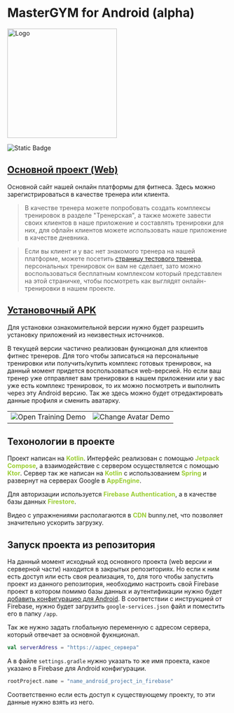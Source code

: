 

# MasterGYM for Android (alpha)

<picture>
  <img width="250px" alt="Logo" src="https://mastergym.online/MasterGYMIcon512.png">
</picture>

![Static Badge](https://img.shields.io/badge/made_by-Ragefalcon-orange)


<h2><a  href="https://mastergym.online">Основной проект (Web)</a></h2>
Основной сайт нашей онлайн платформы для фитнеса. Здесь можно 
зарегистрироваться в качестве тренера или клиента. 

> В качестве тренера 
можете попробовать создать комплексы тренировок в разделе "Тренерская", 
а также можете завести своих клиентов в наше приложение и составлять тренировки 
для них, для офлайн клиентов можете использовать наше приложение 
в качестве дневника. 

>Если вы клиент и у вас нет знакомого тренера на нашей платформе, можете 
посетить <a  href="https://mastergym.online?idt=VxtfjIX8S8Q1SLsG49c2"> страницу тестового тренера</a>, персональных тренировок 
он вам не сделает, зато можно воспользоваться бесплатным комплексом который 
представлен на этой страничке, чтобы посмотреть как выглядят 
онлайн-тренировки в нашем проекте.

<h2><a  href="https://FitConstructorImg.b-cdn.net/other/File%20for%20download/MasterGYM.apk" download>
Установочный APK
</a></h2>
Для установки ознакомительной версии нужно будет разрешить установку приложений из
неизвестных источников. 

В текущей версии частично реализован функционал для клиентов фитнес тренеров.
Для того чтобы записаться на персональные тренировки или получить/купить 
комплекс готовых тренировок, на данный момент придется воспользоваться web-версией. 
Но если ваш тренер уже отправляет вам тренировки в нашем приложении или у вас уже есть комплекс тренировок, то их можно
посмотреть и выполнить через эту Android версию. Так же здесь можно будет
отредактировать данные профиля и сменить аватарку.

<table>
  <tr>
    <td>
      <img src="https://FitConstructorImg.b-cdn.net/other/open_training_demo.gif" alt="Open Training Demo">
    </td>
    <td>
      <img src="https://FitConstructorImg.b-cdn.net/other/change_avatar_demo.gif" alt="Change Avatar Demo">
    </td>
  </tr>
</table>

## Техонологии в проекте

Проект написан на <b style="color: yellowgreen" >Kotlin</b>. Интерфейс реализован с помощью 
<b style="color: yellowgreen" >Jetpack Compose</b>, 
а взаимодействие с сервером осуществляется с помощью <b style="color: yellowgreen" >Ktor</b>.
Сервер так же написан на <b style="color: yellowgreen" >Kotlin</b> 
с использованием <b style="color: yellowgreen" >Spring</b> и 
развернут на серверах Google в <b style="color: yellowgreen" >AppEngine</b>.

Для авторизации используется <b style="color: yellowgreen" >Firebase Authentication</b>, 
а в качестве базы данных <b style="color: yellowgreen" >Firestore</b>.

Видео с упражнениями располагаются в <b style="color: yellowgreen" >CDN</b> bunny.net, что 
позволяет значительно ускорить загрузку.

## Запуск проекта из репозитория

На данный момент исходный код основного проекта (web версии и серверной части) 
находится в закрытых репозиториях. Но если к ним есть доступ или есть своя 
реализация, то, для того чтобы запустить проект из данного репозитория, 
необходимо настроить
свой Firebase проект в котором помимо базы данных и аутентификации нужно будет
<a  href="https://firebase.google.com/docs/android/setup?hl=ru"> добавить 
конфигурацию для Android</a>. В соответствии с инструкцией от Firebase, 
нужно будет загрузить `google-services.json` файл и поместить его в папку `/app`.

Так же нужно задать глобальную переменную с адресом сервера, который отвечает за
основной фукнционал.

```Kotlin 
val serverAdress = "https://адрес_сервера"
```

А в файле `settings.gradle` нужно указать то же имя проекта, 
какое указано в Firebase для Android конфигурации.

```Kotlin 
rootProject.name = "name_android_project_in_firebase"
```


Соответственно если есть доступ к существующему проекту, то эти данные нужно взять из него.

